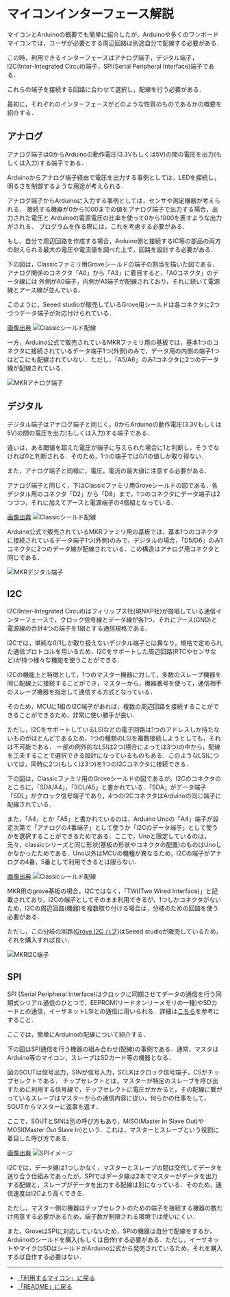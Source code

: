 # マイコンインターフェース解説

マイコンとArduinoの概要でも簡単に紹介したが，Arduinoや多くのワンボードマイコンでは，ユーザが必要とする周辺回路は別途自分で配線する必要がある．

この時，利用できるインターフェースはアナログ端子，デジタル端子，I2C(Inter-Integrated Circuit)端子，SPI(Serial Peripheral Interface)端子である．

これらの端子を接続する回路に合わせて選択し，配線を行う必要がある．

最初に，それぞれのインターフェースがどのような性質のものであるかの概要を紹介する．

## アナログ
アナログ端子は0からArduinoの動作電圧(3.3Vもしくは5V)の間の電圧を出力(もしくは入力)する端子である．

Arduinoからアナログ端子経由で電圧を出力する事例としては，LEDを接続し，明るさを制御するような用途が考えられる．

アナログ端子からArduinoに入力する事例としては，センサや測定機器が考えられる．
接続する機器が0から1000までの値をアナログ端子で出力する場合，出力された電圧と
Arduinoの電源電圧の比率を使って0から1000を表すような出力がされる．
プログラムを作る際には，これを考慮する必要がある．

もし，自分で周辺回路を作成する場合，Arduino側と接続するIC等の部品の両方の耐えられる最大の電圧や電流値を調べた上で，回路を設計する必要がある．


下の図は，Classicファミリ用Groveシールドの端子の割当を描いた図である．
アナログ関係のコネクタ「A0」から「A3」に着目すると，「A0コネクタ」のデータ線には
外側がA0端子，内側がA1端子が配線されており，それに続いて電源線とアース線が並んでいる．

このように，Seeed studioが販売しているGrove用シールドは各コネクタに2つづつデータ端子が対応付けられている．

[画像出典](https://www.switch-science.com/products/1293)
![Classicシールド配線](../images/Grove_クラシックシールド配線.jpg)

一方，Arduino公式で販売されているMKRファミリ用の基板では，基本1つのコネクタに接続されているデータ端子1つ(外側)のみで，データ用の内側の端子1つはどこにも配線されていない．ただし，「A5/A6」のみ1コネクタに2つのデータ線が配線されている．

![MKRアナログ端子](../images/Analog_Connector.png)

## デジタル
デジタル端子はアナログ端子と同じく，0からArduinoの動作電圧(3.3Vもしくは5V)の間の電圧を出力(もしくは入力)する端子である．

違いは，ある閾値を超えた電圧が端子に与えられた場合に1と判断し，そうでなければ0と判断される．そのため，1つの端子では0/1の値しか取り得ない．

また，アナログ端子と同様に，電圧，電流の最大値に注意する必要がある．

アナログ端子と同じく，下はClassicファミリ用Groveシールドの図である．各デジタル用のコネクタ「D2」から「D8」まで，1つのコネクタにデータ端子は2つづつ，それに加えてアースと電源端子の4個組となっている．

[画像出典](https://www.switch-science.com/products/1293)
![Classicシールド配線](../images/Grove_クラシックシールド配線.jpg)

Arduino公式で販売されているMKRファミリ用の基板では，基本1つのコネクタに接続されているデータ端子1つ(外側)のみで，デジタルの場合，「D5/D6」のみ1コネクタに2つのデータ線が配線されている．この構造はアナログ用コネクタと同じである．

![MKRデジタル端子](../images/Digital_Connector.png)

## I2C
I2C(Inter-Integrated Circuit)はフィリップス社(現NXP社)が提唱している通信インターフェースで，クロック信号線とデータ線が各1つ，それにアース(GND)と電源線の合計4つの端子を1組とする通信規格である．

I2Cでは，単純な0/1しか取り扱えないデジタル端子とは異なり，規格で定められた通信プロトコルを用いるため，I2Cをサポートした周辺回路(RTCやセンサなど)が持つ様々な機能を使うことができる．

I2Cの機能上と特徴として，1つのマスター機器に対して，多数のスレーブ機器を同じ配線上に接続することができ，マスターから，機器番号を使って，通信相手のスレーブ機器を指定して通信する方式となっている．

そのため，MCUに1組のI2C端子があれば，複数の周辺回路を接続することができることができるため，非常に使い勝手が良い．

ただし，I2CをサポートしているLSIなどの電子回路は1つのアドレスしか持たないものがほとんどであるため，1つの種類のLSIを複数接続しようとしても，それは不可能である．
一部の例外的なLSIは2つ(場合によっては3つ)の中から，配線を工夫することで選択できる設計になっているものもある．このようなLSIについては，同時に2つ(もしくは3つ)を1つのI2Cコネクタに接続できる．

下の図は，Classicファミリ用のGroveシールドの図であるが，I2Cのコネクタのところに，「SDA/A4」，「SCL/A5」と書かれている．「SDA」がデータ端子「SDL」がクロック信号端子であり，4つのI2CコネクタはArduinoの同じ端子に配線されている．

また，「A4」とか「A5」と書かれているのは，Arduino Unoの「A4」端子が設定次第で「アナログの4番端子」として使うか「I2Cのデータ端子」として使うかを選択することができるためである．ここで，Unoと限定しているのは，元々，classicシリーズと同じ形状(基板の形状やコネクタの配置)のものはUnoしかなかったためである．Uno以外はMCUの機種が異なるため，I2Cの端子がアナログの4番，5番として利用できるとは限らない．


[画像出典](https://www.switch-science.com/products/1293)
![Classicシールド配線](../images/Grove_クラシックシールド配線.jpg)

MKR用のgrove基板の場合，I2Cではなく，「TWI(Two Wired Interface)」と記載されており，I2Cの端子としてそのまま利用できるが，1つしかコネクタがないため，I2Cの周辺回路(機器)を複数取り付ける場合は，分岐のための回路を使う必要がある．

ただし，この分岐の回路([Grove I2C ハブ](https://jp.seeedstudio.com/Grove-I2C-Hub.html))はSeeed studioが販売しているため，それを購入すれば良い．

![MKRI2C端子](../images/I2C_Connector.png)


## SPI
SPI (Serial Peripheral Interface)はクロックに同期させてデータの通信を行う同期式シリアル通信のひとつで，EEPROM(リードオンリーメモリの一種)やSDカードとの通信，イーサネットLSIとの通信に用いられる．詳細は[こちら](https://stupiddog.jp/note/archives/976)を参考にすること．

ここでは，簡単にArduinoの配線について紹介する．

下の図はSPI通信を行う機器の組み合わせ(配線)の事例である．通常，マスタはArduino等のマイコン，スレーブはSDカード等の機器となる．

図のSOUTは信号出力，SINが信号入力，SCLKはクロック信号端子，CSがチップセレクトである．
チップセレクトとは，マスターが特定のスレーブを呼び出すために利用する信号線で，チップセレクトに電圧がかかると，その配線に繋がっているスレーブはマスターからの通信内容に従い，何らかの仕事をして，SOUTからマスターに返事を返す．

ここで，SOUTとSINは別の呼び方もあり，MISO(Master In Slave Out)やMOSI(Master Out Slave In)という．これは，マスターとスレーブという役割に着目した呼び方である．

[画像出典](https://www.rohm.co.jp/electronics-basics/micon/mi_what8)
![SPIイメージ](../images/SPIイメージ.png)

I2Cでは，データ線は1つしかなく，マスターとスレーブの間は交代してデータを送り合う仕組みであったが，SPIではデータ線は2本でマスターがデータを出力する配線と，スレーブがデータを出力する配線は別になっている．そのため，通信速度はI2Cより高くできる．

ただし，マスター側の機器はチップセレクトのための端子を接続する機器の数だけ用意する必要があるため，端子数が制限される環境では使いにくい．

また，GroveはSPIに対応していないため，SPIの機器は自分で配線をするか，Arduinoのシールドを購入(もしくは自作)する必要がある．ただし，イーサネットやマイクロSDはシールドがArduino公式から発売されているため，それを購入するば自作する必要はない．


***

- [「利用するマイコン」に戻る](BaseSystem.md)
- [「README」に戻る](../README.md)